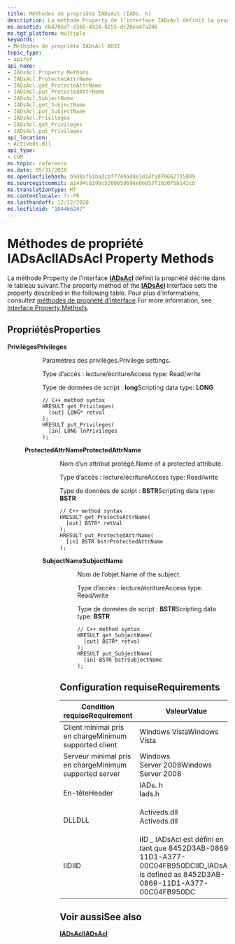 ```yaml
---
title: Méthodes de propriété IADsAcl (IADs. h)
description: La méthode Property de l’interface IADsAcl définit la propriété décrite dans le tableau suivant. Pour plus d’informations, consultez Méthodes de propriété d’interface.
ms.assetid: eb4786d7-d366-4924-8255-dc28ea47a246
ms.tgt_platform: multiple
keywords:
- Méthodes de propriété IADsAcl ADSI
topic_type:
- apiref
api_name:
- IADsAcl Property Methods
- IADsAcl.ProtectedAttrName
- IADsAcl.get_ProtecteAttrName
- IADsAcl.put_ProtectedAttrName
- IADsAcl.SubjectName
- IADsAcl.get_SubjectName
- IADsAcl.put_SubjectName
- IADsAcl.Privileges
- IADsAcl.get_Privileges
- IADsAcl.put_Privileges
api_location:
- Activeds.dll
api_type:
- COM
ms.topic: reference
ms.date: 05/31/2018
ms.openlocfilehash: b9d8afb1ba3cbf7749ad8e3d14fa970662715909
ms.sourcegitcommit: a1494c819bc5200050696e66057f1020f5b142cb
ms.translationtype: MT
ms.contentlocale: fr-FR
ms.lasthandoff: 12/12/2020
ms.locfileid: "104466247"
---
```

# <a name="iadsacl-property-methods"></a><span data-ttu-id="c1597-105">Méthodes de propriété IADsAcl</span><span class="sxs-lookup"><span data-stu-id="c1597-105">IADsAcl Property Methods</span></span>

<span data-ttu-id="c1597-106">La méthode Property de l’interface [**IADsAcl**](/windows/desktop/api/Iads/nn-iads-iadsacl) définit la propriété décrite dans le tableau suivant.</span><span class="sxs-lookup"><span data-stu-id="c1597-106">The property method of the [**IADsAcl**](/windows/desktop/api/Iads/nn-iads-iadsacl) interface sets the property described in the following table.</span></span> <span data-ttu-id="c1597-107">Pour plus d’informations, consultez [méthodes de propriété d’interface](interface-property-methods.md).</span><span class="sxs-lookup"><span data-stu-id="c1597-107">For more information, see [Interface Property Methods](interface-property-methods.md).</span></span>

## <a name="properties"></a><span data-ttu-id="c1597-108">Propriétés</span><span class="sxs-lookup"><span data-stu-id="c1597-108">Properties</span></span>

<dl> <dt>

<span data-ttu-id="c1597-109">**Privilèges**</span><span class="sxs-lookup"><span data-stu-id="c1597-109">**Privileges**</span></span>
<span data-ttu-id="c1597-110"></dt> <dd> <dl></span><span class="sxs-lookup"><span data-stu-id="c1597-110"></dt> <dd> <dl></span></span>

<span data-ttu-id="c1597-111">Paramètres des privilèges.</span><span class="sxs-lookup"><span data-stu-id="c1597-111">Privilege settings.</span></span>

<dt>

<span data-ttu-id="c1597-112">Type d’accès : lecture/écriture</span><span class="sxs-lookup"><span data-stu-id="c1597-112">Access type: Read/write</span></span>
</dt> <dt>

<span data-ttu-id="c1597-113">Type de données de script : **long**</span><span class="sxs-lookup"><span data-stu-id="c1597-113">Scripting data type: **LONG**</span></span>
</dt> <dt>



``` syntax
// C++ method syntax
HRESULT get_Privileges(
  [out] LONG* retval
);
HRESULT put_Privileges(
  [in] LONG lnPrivileges
);
```


</dt> </dl> </dd> <dt>

<span data-ttu-id="c1597-114">**ProtectedAttrName**</span><span class="sxs-lookup"><span data-stu-id="c1597-114">**ProtectedAttrName**</span></span>
<span data-ttu-id="c1597-115"></dt> <dd> <dl></span><span class="sxs-lookup"><span data-stu-id="c1597-115"></dt> <dd> <dl></span></span>

<span data-ttu-id="c1597-116">Nom d’un attribut protégé.</span><span class="sxs-lookup"><span data-stu-id="c1597-116">Name of a protected attribute.</span></span>

<dt>

<span data-ttu-id="c1597-117">Type d’accès : lecture/écriture</span><span class="sxs-lookup"><span data-stu-id="c1597-117">Access type: Read/write</span></span>
</dt> <dt>

<span data-ttu-id="c1597-118">Type de données de script : **BSTR**</span><span class="sxs-lookup"><span data-stu-id="c1597-118">Scripting data type: **BSTR**</span></span>
</dt> <dt>



``` syntax
// C++ method syntax
HRESULT get_ProtecteAttrName(
  [out] BSTR* retVal
);
HRESULT put_ProtectedAttrName(
  [in] BSTR bstrProtectedAttrName
);
```


</dt> </dl> </dd> <dt>

<span data-ttu-id="c1597-119">**SubjectName**</span><span class="sxs-lookup"><span data-stu-id="c1597-119">**SubjectName**</span></span>
<span data-ttu-id="c1597-120"></dt> <dd> <dl></span><span class="sxs-lookup"><span data-stu-id="c1597-120"></dt> <dd> <dl></span></span>

<span data-ttu-id="c1597-121">Nom de l’objet.</span><span class="sxs-lookup"><span data-stu-id="c1597-121">Name of the subject.</span></span>

<dt>

<span data-ttu-id="c1597-122">Type d’accès : lecture/écriture</span><span class="sxs-lookup"><span data-stu-id="c1597-122">Access type: Read/write</span></span>
</dt> <dt>

<span data-ttu-id="c1597-123">Type de données de script : **BSTR**</span><span class="sxs-lookup"><span data-stu-id="c1597-123">Scripting data type: **BSTR**</span></span>
</dt> <dt>



``` syntax
// C++ method syntax
HRESULT get_SubjectName(
  [out] BSTR* retval
);
HRESULT put_SubjectName(
  [in] BSTR bstrSubjectName
);
```


</dt> </dl> </dd> </dl>

 

## <a name="requirements"></a><span data-ttu-id="c1597-124">Configuration requise</span><span class="sxs-lookup"><span data-stu-id="c1597-124">Requirements</span></span>



| <span data-ttu-id="c1597-125">Condition requise</span><span class="sxs-lookup"><span data-stu-id="c1597-125">Requirement</span></span> | <span data-ttu-id="c1597-126">Valeur</span><span class="sxs-lookup"><span data-stu-id="c1597-126">Value</span></span> |
|-------------------------------------|-----------------------------------------------------------------------------------------|
| <span data-ttu-id="c1597-127">Client minimal pris en charge</span><span class="sxs-lookup"><span data-stu-id="c1597-127">Minimum supported client</span></span><br/> | <span data-ttu-id="c1597-128">Windows Vista</span><span class="sxs-lookup"><span data-stu-id="c1597-128">Windows Vista</span></span><br/>                                                                |
| <span data-ttu-id="c1597-129">Serveur minimal pris en charge</span><span class="sxs-lookup"><span data-stu-id="c1597-129">Minimum supported server</span></span><br/> | <span data-ttu-id="c1597-130">Windows Server 2008</span><span class="sxs-lookup"><span data-stu-id="c1597-130">Windows Server 2008</span></span><br/>                                                          |
| <span data-ttu-id="c1597-131">En-tête</span><span class="sxs-lookup"><span data-stu-id="c1597-131">Header</span></span><br/>                   | <dl> <span data-ttu-id="c1597-132"><dt>IADs. h</dt></span><span class="sxs-lookup"><span data-stu-id="c1597-132"><dt>Iads.h</dt></span></span> </dl>       |
| <span data-ttu-id="c1597-133">DLL</span><span class="sxs-lookup"><span data-stu-id="c1597-133">DLL</span></span><br/>                      | <dl> <span data-ttu-id="c1597-134"><dt>Activeds.dll</dt></span><span class="sxs-lookup"><span data-stu-id="c1597-134"><dt>Activeds.dll</dt></span></span> </dl> |
| <span data-ttu-id="c1597-135">IID</span><span class="sxs-lookup"><span data-stu-id="c1597-135">IID</span></span><br/>                      | <span data-ttu-id="c1597-136">IID \_ IADsAcl est défini en tant que 8452D3AB-0869-11D1-A377-00C04FB950DC</span><span class="sxs-lookup"><span data-stu-id="c1597-136">IID\_IADsAcl is defined as 8452D3AB-0869-11D1-A377-00C04FB950DC</span></span><br/>              |



## <a name="see-also"></a><span data-ttu-id="c1597-137">Voir aussi</span><span class="sxs-lookup"><span data-stu-id="c1597-137">See also</span></span>

<dl> <dt>

[<span data-ttu-id="c1597-138">**IADsAcl**</span><span class="sxs-lookup"><span data-stu-id="c1597-138">**IADsAcl**</span></span>](/windows/desktop/api/Iads/nn-iads-iadsacl)
</dt> </dl>

 

 





